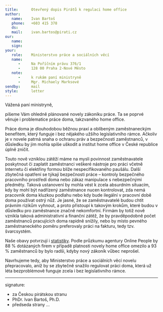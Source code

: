 ```yaml
---
title:      Otevřený dopis Pirátů k regulaci home office
author:
   name:    Ivan Bartoš
   phone:   +603 415 378
   ds:      
   mail:    ivan.bartos@pirati.cz
our:
   name:    
   sign:    
your:
   role:    Ministerstvo práce a sociálních věcí
   name:    
      -     Na Poříčním právu 376/1
      -     128 00 Praha 2-Nové Město
   note:
      -     k rukám paní ministryně
      -     Mgr. Michaely Marksové
sendby:     mail
style:      letter
---
```


Vážená paní ministryně,

píšeme Vám ohledně plánované novely zákoníku práce. Ta se poprvé věnuje i problematice práce doma, takzvaného home office. 

Práce doma je dlouhodobou běžnou praxí a oblíbeným zaměstnaneckým benefitem, který funguje i bez nějakého užšího legislativního rámce. Ačkoliv je v novele patrná snaha o ochranu práv a bezpečnosti zaměstnanců, v důsledku by jim mohla spíše uškodit a institut home office v České republice úplně zničit. 

Touto nově vzniklou zátěží máme na mysli povinnost zaměstnavatele poskytnout či zaplatit zaměstnanci veškeré nástroje pro práci včetně Internetu či elektřiny formou blíže nespecifikovaného paušálu. Další zbytečná opatření se týkají bezpečnosti práce – kontroly bezpečného pracovního prostředí doma nebo zákaz manipulace s nebezpečnými předměty. Taková ustanovení by mohla vést k zcela absurdním situacím, kdy by mohl být nadřízený zaměstnance nucen kontrolovat, zda nemá pracovník doma kluzkou podlahu nebo kdy bude ilegální v pracovní době doma používat ostrý nůž. Je jasné, že se zaměstnavatelé budou chtít právním rizikům vyhnout, a proto přistoupí k takovým krokům, které budou v důsledku pro zaměstnance značně nekomfortní. Firmám by totiž nově vznikla taková administrativní a finanční zátěž, že by pravděpodobně počet zaměstnanců pracujících doma rapidně snížily, nebo by místo pevného zaměstnaneckého poměru preferovaly práci na fakturu, tedy tzv. švarcsystém.

Naše obavy potvrzují i [statistiky](http://finance.idnes.cz/prace-z-domova-novela-zakoniku-prace-nazor-odborniku-p0d-/podnikani.aspx?c=A161118_155530_podnikani_kho). Podle průzkumu agentury Online People by 88 % dotázaných firem v případě platnosti novely home office omezilo a 93 % zaměstnanců by bylo radši, kdyby nový zákoník vůbec neprošel. 

Navrhujeme tedy, aby Ministerstvo práce a sociálních věcí novelu přepracovalo, aniž by se zbytečně snažilo regulovat práci doma, která už léta bezproblémově funguje zcela i bez legislativního rámce. 

---
signature:
  - za Českou pirátskou stranu
  - PhDr. Ivan Bartoš, Ph.D.
  - předseda strany
...
